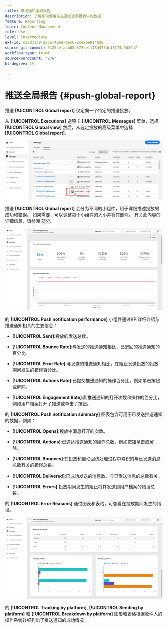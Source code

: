 ```yaml
---
title: 推送通知全局报告
description: 了解如何使用推送通知全局报表中的数据
feature: Reporting
topic: Content Management
role: User
level: Intermediate
exl-id: c50d73c8-d2ca-40a4-bec6-2ce8be814028
source-git-commit: 51254efaab08a572def118d475dc18f74c9d29b7
workflow-type: tm+mt
source-wordcount: '276'
ht-degree: 1%

---
```


# 推送全局报告 {#push-global-report}

推送 **[!UICONTROL Global report]** 仅定向一个特定的推送投放。

从 **[!UICONTROL Executions]** 选项卡 **[!UICONTROL Messages]** 菜单，选择 **[!UICONTROL Global view]** 然后，从选定投放的高级菜单中选择 **[!UICONTROL Global report]**.

![](../assets/global_report_11.png)

推送 **[!UICONTROL Global report]** 会分为不同的小组件，用于详细描述投放的成功和错误。 如果需要，可以调整每个小组件的大小并将其删除。 有关此内容的详细信息，请参阅 [部分](global-report.md#modify-dashboard).

![](../assets/push_global_report.png)

的 **[!UICONTROL Push notification performance]** 小组件通过KPI详细介绍与推送通知相关的主要信息：

* **[!UICONTROL Sent]**:投放的发送总数。

* **[!UICONTROL Bounce Rate]**:与发送的推送通知相比，已退回的推送通知的百分比。

* **[!UICONTROL Error Rate]**:与发送的推送通知相比，在阻止发送投放的投放期间发生的错误百分比。

* **[!UICONTROL Actions Rate]**:已提交推送通知的操作百分比，例如单击按钮或解除。

* **[!UICONTROL Engagement Rate]**:此推送通知的打开次数和操作的百分比，例如用户档案打开了推送或单击了按钮。

的 **[!UICONTROL Push notification summary]** 图表包含可用于已发送推送通知的数据，例如：

* **[!UICONTROL Opens]**:投放中消息打开的次数。

* **[!UICONTROL Actions]**:已送达推送通知的操作总数，例如按钮单击或解除。

* **[!UICONTROL Bounces]**:在投放和自动回访处理过程中累积的与已发送消息总数有关的错误总数。

* **[!UICONTROL Delivered]**:已成功发送的消息数，与已发送消息的总数有关。

* **[!UICONTROL Errors]**:投放期间发生的阻止将其发送到用户档案的错误总数。

的 **[!UICONTROL Error Reasons]** 通过图表和表格，可查看在投放期间发生的错误。

![](../assets/push_global_report_2.png)

的 **[!UICONTROL Tracking by platform]**, **[!UICONTROL Sending by platform]** 和 **[!UICONTROL Breakdown by platform]** 图形和表格根据收件人的操作系统详细列出了推送通知的成功情况。
